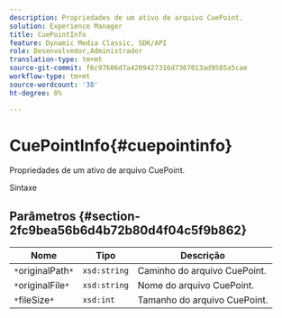 ```yaml
---
description: Propriedades de um ativo de arquivo CuePoint.
solution: Experience Manager
title: CuePointInfo
feature: Dynamic Media Classic, SDK/API
role: Desenvolvedor,Administrador
translation-type: tm+mt
source-git-commit: f6c97606d7a4209427316d7367013ad9585a5cae
workflow-type: tm+mt
source-wordcount: '38'
ht-degree: 0%

---
```



# CuePointInfo{#cuepointinfo}

Propriedades de um ativo de arquivo CuePoint.

Sintaxe

## Parâmetros {#section-2fc9bea56b6d4b72b80d4f04c5f9b862}

| Nome | Tipo | Descrição |
|---|---|---|
| `*`originalPath`*` | `xsd:string` | Caminho do arquivo CuePoint. |
| `*`originalFile`*` | `xsd:string` | Nome do arquivo CuePoint. |
| `*`fileSize`*` | `xsd:int` | Tamanho do arquivo CuePoint. |

